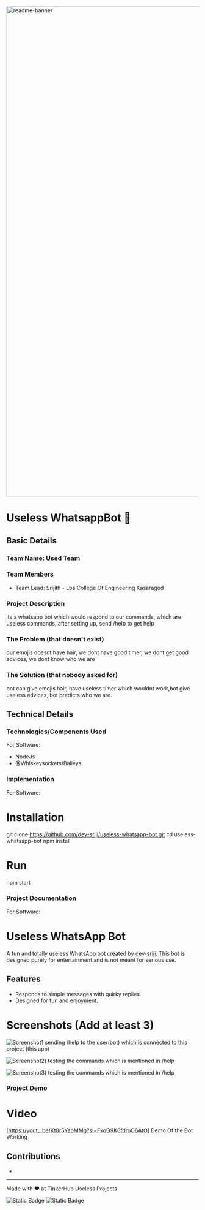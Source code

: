 <img width="1280" alt="readme-banner" src="https://github.com/user-attachments/assets/35332e92-44cb-425b-9dff-27bcf1023c6c">

# Useless WhatsappBot 🎯


## Basic Details
### Team Name: Used Team


### Team Members
- Team Lead: Srijith - Lbs College Of Engineering Kasaragod

### Project Description
its a whatsapp bot which would respond to our commands, which are useless commands, after setting up, send /help to get help

### The Problem (that doesn't exist)
our emojis doesnt have hair, we dont have good timer, we dont get good advices, we dont know who we are

### The Solution (that nobody asked for)
bot can give emojis hair, have useless timer which wouldnt work,bot give useless advices, bot predicts who we are.

## Technical Details
### Technologies/Components Used
For Software:
- NodeJs
- @Whiskeysockets/Balieys


### Implementation
For Software:
# Installation
git clone https://github.com/dev-sriji/useless-whatsapp-bot.git
cd useless-whatsapp-bot
npm install

# Run
npm start

### Project Documentation
For Software:

# Useless WhatsApp Bot

A fun and totally useless WhatsApp bot created by [dev-sriji](https://github.com/dev-sriji). This bot is designed purely for entertainment and is not meant for serious use.

## Features

- Responds to simple messages with quirky replies.
- Designed for fun and enjoyment.


# Screenshots (Add at least 3)
![Screenshot1](https://github.com/user-attachments/assets/228b491d-d0b2-4675-a2af-a861c8448b56)
sending /help to the user(bot) which is connected to this project (this app)

![Screenshot2](https://github.com/user-attachments/assets/713b7474-b001-45af-b289-5b129465a6df))
testing the commands which is mentioned in /help

![Screenshot3](https://github.com/user-attachments/assets/1cd8536f-2268-44d2-b704-bbc3d7b73bc8))
testing the commands which is mentioned in /help


### Project Demo
# Video
[https://youtu.be/Kt8r5YaoMMg?si=FkqG9K6fdroO6AtO]
Demo Of the Bot Working

## Contributions
- [SRIJITH K]: [All]

---
Made with ❤️ at TinkerHub Useless Projects

![Static Badge](https://img.shields.io/badge/TinkerHub-24?color=%23000000&link=https%3A%2F%2Fwww.tinkerhub.org%2F)
![Static Badge](https://img.shields.io/badge/UselessProject--24-24?link=https%3A%2F%2Fwww.tinkerhub.org%2Fevents%2FQ2Q1TQKX6Q%2FUseless%2520Projects)
